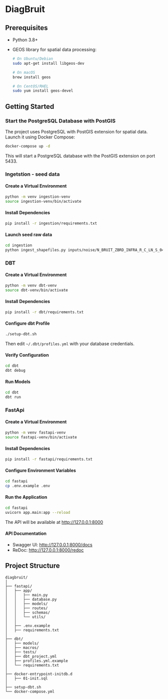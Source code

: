 # DiagBruit

## Prerequisites

- Python 3.8+
- GEOS library for spatial data processing:

  ```bash
  # On Ubuntu/Debian
  sudo apt-get install libgeos-dev

  # On macOS
  brew install geos

  # On CentOS/RHEL
  sudo yum install geos-devel
  ```

## Getting Started

### Start the PostgreSQL Database with PostGIS

The project uses PostgreSQL with PostGIS extension for spatial data. Launch it using Docker Compose:

```bash
docker-compose up -d
```

This will start a PostgreSQL database with the PostGIS extension on port 5433.

### Ingetstion - seed data

#### Create a Virtual Environment

```bash
python -m venv ingestion-venv
source ingestion-venv/bin/activate
```

#### Install Dependencies

```bash
pip install -r ingestion/requirements.txt
```

#### Launch seed raw data

```bash
cd ingestion
python ingest_shapefiles.py inputs/noise/N_BRUIT_ZBRD_INFRA_R_C_LN_S_044/N_BRUIT_ZBRD_INFRA_R_C_LN_S_044.shp raw_noisemap
```

### DBT

#### Create a Virtual Environment

```bash
python -m venv dbt-venv
source dbt-venv/bin/activate
```

#### Install Dependencies

```bash
pip install -r dbt/requirements.txt
```

#### Configure dbt Profile

```bash
./setup-dbt.sh
```

Then edit `~/.dbt/profiles.yml` with your database credentials.

#### Verify Configuration

```bash
cd dbt
dbt debug
```

#### Run Models

```bash
cd dbt
dbt run
```

### FastApi

#### Create a Virtual Environment

```bash
python -m venv fastapi-venv
source fastapi-venv/bin/activate
```

#### Install Dependencies

```bash
pip install -r fastapi/requirements.txt
```

#### Configure Environment Variables

```bash
cd fastapi
cp .env.example .env
```

#### Run the Application

```bash
cd fastapi
uvicorn app.main:app --reload
```

The API will be available at http://127.0.0.1:8000

#### API Documentation

- Swagger UI: http://127.0.0.1:8000/docs
- ReDoc: http://127.0.0.1:8000/redoc

## Project Structure

```
diagbruit/
│
├── fastapi/
│   ├── app/
│   │   ├── main.py
│   │   ├── database.py
│   │   ├── models/
│   │   ├── routes/
│   │   ├── schemas/
│   │   └── utils/
│   │
│   ├── .env.example
│   ├── requirements.txt
│
├── dbt/
│   ├── models/
│   ├── macros/
│   ├── tests/
│   ├── dbt_project.yml
│   ├── profiles.yml.example
│   └── requirements.txt
│
├── docker-entrypoint-initdb.d
│   ├── 01-init.sql
│
├── setup-dbt.sh
└── docker-compose.yml
```

